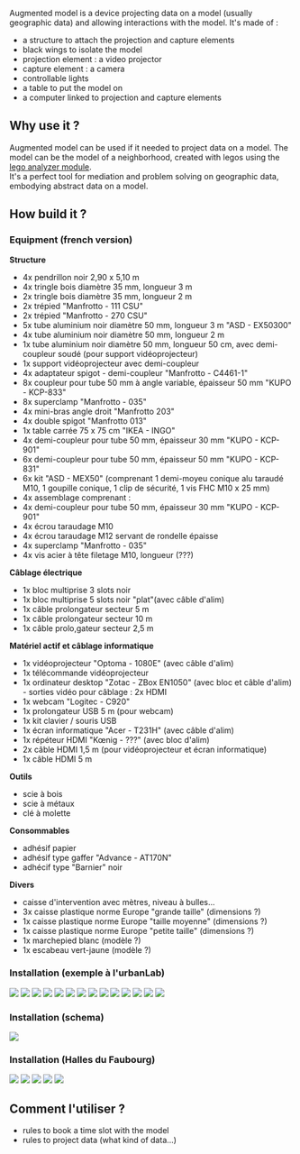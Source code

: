 Augmented model is a device projecting data on a model (usually geographic data) and allowing interactions with the model. 
It's made of : 
- a structure to attach the projection and capture elements
- black wings to isolate the model 
- projection element : a video projector
- capture element : a camera
- controllable lights
- a table to put the model on
- a computer linked to projection and capture elements



## Why use it ?  
Augmented model can be used if it needed to project data on a model. 
The model can be the model of a neighborhood, created with legos using the [lego analyzer module](Lego_Analyzer_module).  
It's a perfect tool for mediation and problem solving on geographic data, embodying abstract data on a model. 

## How build it ? 

### Equipment (french version) 
**Structure**
- 4x pendrillon noir 2,90 x 5,10 m
- 4x tringle bois diamètre 35 mm, longueur 3 m
- 2x tringle bois diamètre 35 mm, longueur 2 m
- 2x trépied "Manfrotto - 111 CSU"
- 2x trépied "Manfrotto - 270 CSU"
- 5x tube aluminium noir diamètre 50 mm, longueur 3 m "ASD - EX50300"
- 4x tube aluminium noir diamètre 50 mm, longueur 2 m
- 1x tube aluminium noir diamètre 50 mm, longueur 50 cm, avec demi-coupleur soudé (pour support vidéoprojecteur)
- 1x support vidéoprojecteur avec demi-coupleur
- 4x adaptateur spigot - demi-coupleur "Manfrotto - C4461-1"
- 8x coupleur pour tube 50 mm à angle variable, épaisseur 50 mm "KUPO - KCP-833"
- 8x superclamp "Manfrotto - 035"
- 4x mini-bras angle droit "Manfrotto 203"
- 4x double spigot "Manfrotto 013"
- 1x table carrée 75 x 75 cm "IKEA - INGO"
- 4x demi-coupleur pour tube 50 mm, épaisseur 30 mm "KUPO - KCP-901"
- 6x demi-coupleur pour tube 50 mm, épaisseur 50 mm "KUPO - KCP-831"
- 6x kit "ASD - MEX50" (comprenant 1 demi-moyeu conique alu taraudé M10, 1 goupille conique, 1 clip de sécurité, 1 vis FHC M10 x 25 mm)
- 4x assemblage comprenant :
- 4x demi-coupleur pour tube 50 mm, épaisseur 30 mm "KUPO - KCP- 901"
- 4x écrou taraudage M10
- 4x écrou taraudage M12 servant de rondelle épaisse
- 4x superclamp "Manfrotto - 035"
- 4x vis acier à tête filetage M10, longueur (???)

**Câblage électrique**
- 1x bloc multiprise 3 slots noir
- 1x bloc multiprise 5 slots noir "plat"(avec câble d'alim)
- 1x câble prolongateur secteur 5 m
- 1x câble prolongateur secteur 10 m
- 1x câble prolo,gateur secteur 2,5 m

**Matériel actif et câblage informatique**
- 1x vidéoprojecteur "Optoma - 1080E" (avec câble d'alim)
- 1x télécommande vidéoprojecteur
- 1x ordinateur desktop "Zotac - ZBox EN1050" (avec bloc et câble d'alim) - sorties vidéo pour câblage : 2x HDMI
- 1x webcam "Logitec - C920" 
- 1x prolongateur USB 5 m (pour webcam)
- 1x kit clavier / souris USB
- 1x écran informatique "Acer - T231H" (avec câble d'alim)
- 1x répéteur HDMI "Kœnig - ???" (avec bloc d'alim)
- 2x câble HDMI 1,5 m (pour vidéoprojecteur et écran informatique)
- 1x câble HDMI 5 m

**Outils**
- scie à bois
- scie à métaux
- clé à molette

**Consommables**
- adhésif papier
- adhésif type gaffer "Advance - AT170N"
- adhécif type "Barnier" noir

**Divers**
- caisse d'intervention avec mètres, niveau à bulles...
- 3x caisse plastique norme Europe "grande taille" (dimensions ?)
- 1x caisse plastique norme Europe "taille moyenne" (dimensions ?)
- 1x caisse plastique norme Europe "petite taille" (dimensions ?)
- 1x marchepied blanc (modèle ?)
- 1x escabeau vert-jaune (modèle ?)


### Installation (exemple à l'urbanLab) 
![](https://s3.us-west-2.amazonaws.com/secure.notion-static.com/a051c6a4-babe-4969-88f2-1d559eae218e/Maquette_Augmentee_2020-01_-_01.jpg?X-Amz-Algorithm=AWS4-HMAC-SHA256&X-Amz-Credential=AKIAT73L2G45O3KS52Y5%2F20201019%2Fus-west-2%2Fs3%2Faws4_request&X-Amz-Date=20201019T085955Z&X-Amz-Expires=86400&X-Amz-Signature=8adf14d0d27305ef885bca6548cb86b82af7bda3861ff5bd4033c914ee59e15d&X-Amz-SignedHeaders=host&response-content-disposition=filename%20%3D%22Maquette%2520Augmente%25CC%2581e%25202020-01%2520-%252001.jpg%22)
![](https://s3.us-west-2.amazonaws.com/secure.notion-static.com/92db862f-b925-4d41-866a-233d6eedb861/Maquette_Augmentee_2020-01_-_02.jpg?X-Amz-Algorithm=AWS4-HMAC-SHA256&X-Amz-Credential=AKIAT73L2G45O3KS52Y5%2F20201019%2Fus-west-2%2Fs3%2Faws4_request&X-Amz-Date=20201019T090028Z&X-Amz-Expires=86400&X-Amz-Signature=ca9fa6c4fa22f9c29f99baaeda22af30b529b5c21cdab57ef5100349835ff6b9&X-Amz-SignedHeaders=host&response-content-disposition=filename%20%3D%22Maquette%2520Augmente%25CC%2581e%25202020-01%2520-%252002.jpg%22)
![](https://s3.us-west-2.amazonaws.com/secure.notion-static.com/ceca9bc4-ddbc-4c22-a31e-284679a05eda/Maquette_Augmentee_2020-01_-_03.jpg?X-Amz-Algorithm=AWS4-HMAC-SHA256&X-Amz-Credential=AKIAT73L2G45O3KS52Y5%2F20201019%2Fus-west-2%2Fs3%2Faws4_request&X-Amz-Date=20201019T090043Z&X-Amz-Expires=86400&X-Amz-Signature=671578b39c14ed18eaa3c8dd7701112ef3f486a0094a213b75b500a1856738b3&X-Amz-SignedHeaders=host&response-content-disposition=filename%20%3D%22Maquette%2520Augmente%25CC%2581e%25202020-01%2520-%252003.jpg%22)
![](https://s3.us-west-2.amazonaws.com/secure.notion-static.com/38fdbfec-8de7-43a8-a471-a90f29fccc54/Maquette_Augmentee_2020-01_-_04.jpg?X-Amz-Algorithm=AWS4-HMAC-SHA256&X-Amz-Credential=AKIAT73L2G45O3KS52Y5%2F20201019%2Fus-west-2%2Fs3%2Faws4_request&X-Amz-Date=20201019T090053Z&X-Amz-Expires=86400&X-Amz-Signature=782337e33b17c750037a75c08d6b3f8d08d20aef2c0d89f3ed74205ea2839c8e&X-Amz-SignedHeaders=host&response-content-disposition=filename%20%3D%22Maquette%2520Augmente%25CC%2581e%25202020-01%2520-%252004.jpg%22)
![](https://s3.us-west-2.amazonaws.com/secure.notion-static.com/e72f94db-de82-4b5c-ac29-b3acac1ef9a9/Maquette_Augmentee_2020-01_-_05.jpg?X-Amz-Algorithm=AWS4-HMAC-SHA256&X-Amz-Credential=AKIAT73L2G45O3KS52Y5%2F20201019%2Fus-west-2%2Fs3%2Faws4_request&X-Amz-Date=20201019T090104Z&X-Amz-Expires=86400&X-Amz-Signature=c4eed0da3faf02b021f1a96479952d30df6a65faa19f8bfc3f8ab38f7b781491&X-Amz-SignedHeaders=host&response-content-disposition=filename%20%3D%22Maquette%2520Augmente%25CC%2581e%25202020-01%2520-%252005.jpg%22)
![](https://s3.us-west-2.amazonaws.com/secure.notion-static.com/0e1850cc-ad29-4ed2-bd9a-b90a30e55381/Maquette_Augmentee_2020-01_-_06.jpg?X-Amz-Algorithm=AWS4-HMAC-SHA256&X-Amz-Credential=AKIAT73L2G45O3KS52Y5%2F20201019%2Fus-west-2%2Fs3%2Faws4_request&X-Amz-Date=20201019T090113Z&X-Amz-Expires=86400&X-Amz-Signature=9f13867b89913a4571c68993f60bec5dda605dcaa56d15ea167a27764d6b4814&X-Amz-SignedHeaders=host&response-content-disposition=filename%20%3D%22Maquette%2520Augmente%25CC%2581e%25202020-01%2520-%252006.jpg%22)
![](https://s3.us-west-2.amazonaws.com/secure.notion-static.com/0ac8f2cf-1f8e-4342-aa96-e8814690b64a/Maquette_Augmentee_2020-01_-_07.jpg?X-Amz-Algorithm=AWS4-HMAC-SHA256&X-Amz-Credential=AKIAT73L2G45O3KS52Y5%2F20201019%2Fus-west-2%2Fs3%2Faws4_request&X-Amz-Date=20201019T090122Z&X-Amz-Expires=86400&X-Amz-Signature=74b1071917757ad0584d610be03ce8add94e18bd3aa954add033759ca2f59f6a&X-Amz-SignedHeaders=host&response-content-disposition=filename%20%3D%22Maquette%2520Augmente%25CC%2581e%25202020-01%2520-%252007.jpg%22)
![](https://s3.us-west-2.amazonaws.com/secure.notion-static.com/900b6f35-dc5a-4567-9018-1b8400369887/Maquette_Augmentee_2020-01_-_09.jpg?X-Amz-Algorithm=AWS4-HMAC-SHA256&X-Amz-Credential=AKIAT73L2G45O3KS52Y5%2F20201019%2Fus-west-2%2Fs3%2Faws4_request&X-Amz-Date=20201019T090137Z&X-Amz-Expires=86400&X-Amz-Signature=4afc68a0856b68297c31690b45c47204d034c5178d01ee964964f64cc6647d74&X-Amz-SignedHeaders=host&response-content-disposition=filename%20%3D%22Maquette%2520Augmente%25CC%2581e%25202020-01%2520-%252009.jpg%22)
![](https://s3.us-west-2.amazonaws.com/secure.notion-static.com/0400168a-6a6c-455d-bad2-c951144c9d51/Maquette_Augmentee_2020-01_-_10.jpg?X-Amz-Algorithm=AWS4-HMAC-SHA256&X-Amz-Credential=AKIAT73L2G45O3KS52Y5%2F20201019%2Fus-west-2%2Fs3%2Faws4_request&X-Amz-Date=20201019T090152Z&X-Amz-Expires=86400&X-Amz-Signature=0073c7e73c9a9f5064f7205a7d301aa2b75e63f3f62102f6fc87379f94f23400&X-Amz-SignedHeaders=host&response-content-disposition=filename%20%3D%22Maquette%2520Augmente%25CC%2581e%25202020-01%2520-%252010.jpg%22)
![](https://s3.us-west-2.amazonaws.com/secure.notion-static.com/92c69d97-002c-4061-8da3-ca48700c04ea/Maquette_Augmentee_2020-01_-_12.jpg?X-Amz-Algorithm=AWS4-HMAC-SHA256&X-Amz-Credential=AKIAT73L2G45O3KS52Y5%2F20201019%2Fus-west-2%2Fs3%2Faws4_request&X-Amz-Date=20201019T090300Z&X-Amz-Expires=86400&X-Amz-Signature=fd359e9693266ec0aa76d2f6d966b6c670a37c3aa8b4042a75db5b4f5184299e&X-Amz-SignedHeaders=host&response-content-disposition=filename%20%3D%22Maquette%2520Augmente%25CC%2581e%25202020-01%2520-%252012.jpg%22)
![](https://s3.us-west-2.amazonaws.com/secure.notion-static.com/e154a62b-fc1a-4e37-802a-afd898b6c3ea/Maquette_Augmentee_2020-01_-_11.jpg?X-Amz-Algorithm=AWS4-HMAC-SHA256&X-Amz-Credential=AKIAT73L2G45O3KS52Y5%2F20201019%2Fus-west-2%2Fs3%2Faws4_request&X-Amz-Date=20201019T090311Z&X-Amz-Expires=86400&X-Amz-Signature=4c02f6b651fb536f6c9766174ce218c9b1203a72221acd9f0ad2e73dbe4c8e8d&X-Amz-SignedHeaders=host&response-content-disposition=filename%20%3D%22Maquette%2520Augmente%25CC%2581e%25202020-01%2520-%252011.jpg%22)
![](https://s3.us-west-2.amazonaws.com/secure.notion-static.com/03abc23f-1864-40c7-bb51-63a6ad5e8065/Maquette_Augmentee_2020-01_-_13.jpg?X-Amz-Algorithm=AWS4-HMAC-SHA256&X-Amz-Credential=AKIAT73L2G45O3KS52Y5%2F20201019%2Fus-west-2%2Fs3%2Faws4_request&X-Amz-Date=20201019T090320Z&X-Amz-Expires=86400&X-Amz-Signature=9bd627fe8086313c0c9e40d2b9f8926068f3999b0f545e6eb87e29f8cb8e6ee9&X-Amz-SignedHeaders=host&response-content-disposition=filename%20%3D%22Maquette%2520Augmente%25CC%2581e%25202020-01%2520-%252013.jpg%22)
![](https://s3.us-west-2.amazonaws.com/secure.notion-static.com/687897e6-6c68-4204-9ad5-b4f09c52ed1b/Maquette_Augmentee_2020-01_-_14.jpg?X-Amz-Algorithm=AWS4-HMAC-SHA256&X-Amz-Credential=AKIAT73L2G45O3KS52Y5%2F20201019%2Fus-west-2%2Fs3%2Faws4_request&X-Amz-Date=20201019T090332Z&X-Amz-Expires=86400&X-Amz-Signature=f82aeb6e12864442001e17fa86b9a3bdd627bd1088905f52b52f3b77940d2ed6&X-Amz-SignedHeaders=host&response-content-disposition=filename%20%3D%22Maquette%2520Augmente%25CC%2581e%25202020-01%2520-%252014.jpg%22)
![](https://s3.us-west-2.amazonaws.com/secure.notion-static.com/68abc159-fab7-4b68-a6a6-da2be7f2c576/Maquette_Augmentee_2020-01_-_15.jpg?X-Amz-Algorithm=AWS4-HMAC-SHA256&X-Amz-Credential=AKIAT73L2G45O3KS52Y5%2F20201019%2Fus-west-2%2Fs3%2Faws4_request&X-Amz-Date=20201019T090341Z&X-Amz-Expires=86400&X-Amz-Signature=6032366f100069b67bef42c7858bdcc301bc7a94e11f157c0cb6045919f09993&X-Amz-SignedHeaders=host&response-content-disposition=filename%20%3D%22Maquette%2520Augmente%25CC%2581e%25202020-01%2520-%252015.jpg%22)

### Installation (schema) 
![](https://s3.us-west-2.amazonaws.com/secure.notion-static.com/5e50ce7b-83ea-467e-a3be-c66710bf4a40/Structure_Maquette_Augmentee_2020-01.jpeg?X-Amz-Algorithm=AWS4-HMAC-SHA256&X-Amz-Credential=AKIAT73L2G45O3KS52Y5%2F20201019%2Fus-west-2%2Fs3%2Faws4_request&X-Amz-Date=20201019T090409Z&X-Amz-Expires=86400&X-Amz-Signature=1e7fe82b5147e70893251f1d541fd70e8b3f39f2033d943a1d087c7847d9ba32&X-Amz-SignedHeaders=host&response-content-disposition=filename%20%3D%22Structure%2520Maquette%2520Augmente%25CC%2581e%25202020-01.jpeg%22)

### Installation (Halles du Faubourg)
![](https://s3.us-west-2.amazonaws.com/secure.notion-static.com/13fac564-1de6-4244-bdd1-abe8d86e96de/DSC_0094.jpg?X-Amz-Algorithm=AWS4-HMAC-SHA256&X-Amz-Credential=AKIAT73L2G45O3KS52Y5%2F20201019%2Fus-west-2%2Fs3%2Faws4_request&X-Amz-Date=20201019T090429Z&X-Amz-Expires=86400&X-Amz-Signature=bda03ecd8142398ed2b80a218f9d357ec813c6268435a1e188e55dd1fe5d09a5&X-Amz-SignedHeaders=host&response-content-disposition=filename%20%3D%22DSC_0094.JPG%22)
![](https://s3.us-west-2.amazonaws.com/secure.notion-static.com/80881708-afc8-450f-8f4a-464bf1de2f46/image-54c34070-b0a5-4403-9815-2368a349fc69.jpg?X-Amz-Algorithm=AWS4-HMAC-SHA256&X-Amz-Credential=AKIAT73L2G45O3KS52Y5%2F20201019%2Fus-west-2%2Fs3%2Faws4_request&X-Amz-Date=20201019T090437Z&X-Amz-Expires=86400&X-Amz-Signature=a74aa1291b30e440c303e238fbb81a5da4b1e4bc6fbb42a5408518aa9c22d90d&X-Amz-SignedHeaders=host&response-content-disposition=filename%20%3D%22image-54c34070-b0a5-4403-9815-2368a349fc69.jpg%22)
![](https://s3.us-west-2.amazonaws.com/secure.notion-static.com/898f3c37-d0be-40ac-8963-e35ed5a1247b/image-b2baab39-59d6-452b-851d-e836f08341aa.jpg?X-Amz-Algorithm=AWS4-HMAC-SHA256&X-Amz-Credential=AKIAT73L2G45O3KS52Y5%2F20201019%2Fus-west-2%2Fs3%2Faws4_request&X-Amz-Date=20201019T090446Z&X-Amz-Expires=86400&X-Amz-Signature=0319aaac03370176c95545923ac27af3399307b9f21901042fb007d0f40aa064&X-Amz-SignedHeaders=host&response-content-disposition=filename%20%3D%22image-b2baab39-59d6-452b-851d-e836f08341aa.jpg%22)
![](https://s3.us-west-2.amazonaws.com/secure.notion-static.com/704fae04-76e4-4f7f-9805-7509f135bd3e/image-85e2b7fb-2bf1-4bbe-84be-371f95a99959.jpg?X-Amz-Algorithm=AWS4-HMAC-SHA256&X-Amz-Credential=AKIAT73L2G45O3KS52Y5%2F20201019%2Fus-west-2%2Fs3%2Faws4_request&X-Amz-Date=20201019T090455Z&X-Amz-Expires=86400&X-Amz-Signature=eafd3842eed425e74379c2c9692aa063c30e686e43db39e0a499d8fc96cd536d&X-Amz-SignedHeaders=host&response-content-disposition=filename%20%3D%22image-85e2b7fb-2bf1-4bbe-84be-371f95a99959.jpg%22)
![](https://s3.us-west-2.amazonaws.com/secure.notion-static.com/2ae76707-3995-4d53-8e83-7e985bf19d20/image-d8030c44-0462-4da8-83ce-3d134ea0b10d.jpg?X-Amz-Algorithm=AWS4-HMAC-SHA256&X-Amz-Credential=AKIAT73L2G45O3KS52Y5%2F20201019%2Fus-west-2%2Fs3%2Faws4_request&X-Amz-Date=20201019T090508Z&X-Amz-Expires=86400&X-Amz-Signature=e4c0c9cd59486c8e1a3499e7367c527fbfd2c276e20a47e6cf8ca79b3d241be7&X-Amz-SignedHeaders=host&response-content-disposition=filename%20%3D%22image-d8030c44-0462-4da8-83ce-3d134ea0b10d.jpg%22)

## Comment l'utiliser ? 

* rules to book a time slot with the model 
* rules to project data (what kind of data...) 